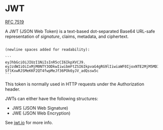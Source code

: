 # JWT

[RFC 7519](https://datatracker.ietf.org/doc/html/rfc7519)

A JWT (JSON Web Token) is a text-based dot-separated Base64 URL-safe representation of *signature*, claims, metadata, and ciphertext.

~~~admonish example

(newline spaces added for readability):

```
eyJhbGciOiJIUzI1NiIsInR5cCI6IkpXVCJ9.
eyJzdWIiOiIxMjM0NTY3ODkwIiwibmFtZSI6IkpvaG4gRG9lIiwiaWF0IjoxNTE2MjM5MDIyfQ.
SflKxwRJSMeKKF2QT4fwpMeJf36POk6yJV_adQssw5c
```
~~~

This token is normally used in HTTP requests under the Authorization header.

JWTs can either have the following structures:
* JWS (JSON Web Signature)
* JWE (JSON Web Encryption)

See [jwt.io](https://jwt.io) for more info.

